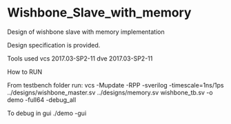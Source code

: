 # Wishbone_Slave_with_memory
Design of wishbone slave with memory implementation

Design specification is provided.

Tools used 
  vcs 2017.03-SP2-11
  dve 2017.03-SP2-11
  
How to RUN

From testbench folder run:
  vcs -Mupdate -RPP -sverilog -timescale=1ns/1ps ../designs/wishbone_master.sv ../designs/memory.sv wishbone_tb.sv -o demo -full64 -debug_all
  
To debug in gui
  ./demo -gui
  
